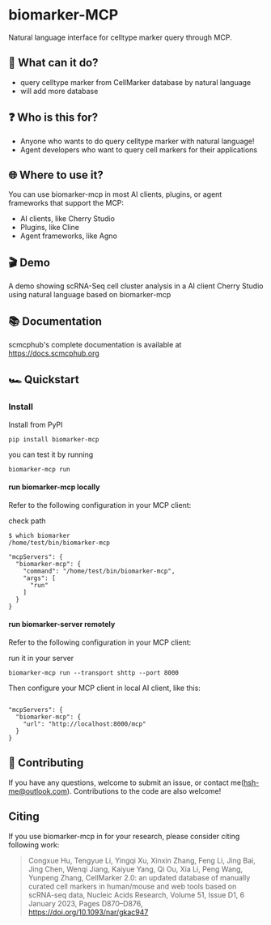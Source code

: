 # biomarker-MCP

Natural language interface for celltype marker query through MCP.

## 🪩 What can it do?

- query celltype marker from CellMarker database by natural language
- will add more database

## ❓ Who is this for?

- Anyone who wants to do query celltype marker with natural language!
- Agent developers who want to query cell markers for their applications

## 🌐 Where to use it?

You can use biomarker-mcp in most AI clients, plugins, or agent frameworks that support the MCP:

- AI clients, like Cherry Studio
- Plugins, like Cline
- Agent frameworks, like Agno 

## 🎬 Demo

A demo showing scRNA-Seq cell cluster analysis in a AI client Cherry Studio using natural language based on biomarker-mcp




## 📚 Documentation

scmcphub's complete documentation is available at https://docs.scmcphub.org

## 🏎️ Quickstart

### Install

Install from PyPI
```
pip install biomarker-mcp
```
you can test it by running
```
biomarker-mcp run
```


#### run biomarker-mcp locally
Refer to the following configuration in your MCP client:

check path
```
$ which biomarker 
/home/test/bin/biomarker-mcp
```

```
"mcpServers": {
  "biomarker-mcp": {
    "command": "/home/test/bin/biomarker-mcp",
    "args": [
      "run"
    ]
  }
}
```

#### run biomarker-server remotely
Refer to the following configuration in your MCP client:

run it in your server
```
biomarker-mcp run --transport shttp --port 8000
```

Then configure your MCP client in local AI client, like this:
```

"mcpServers": {
  "biomarker-mcp": {
    "url": "http://localhost:8000/mcp"
  }
}
```

## 🤝 Contributing

If you have any questions, welcome to submit an issue, or contact me(hsh-me@outlook.com). Contributions to the code are also welcome!

## Citing

If you use biomarker-mcp in for your research, please consider citing  following work: 
> Congxue Hu, Tengyue Li, Yingqi Xu, Xinxin Zhang, Feng Li, Jing Bai, Jing Chen, Wenqi Jiang, Kaiyue Yang, Qi Ou, Xia Li, Peng Wang, Yunpeng Zhang, CellMarker 2.0: an updated database of manually curated cell markers in human/mouse and web tools based on scRNA-seq data, Nucleic Acids Research, Volume 51, Issue D1, 6 January 2023, Pages D870–D876, https://doi.org/10.1093/nar/gkac947
